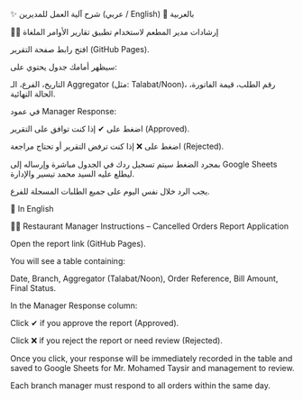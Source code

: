 ✨ شرح آلية العمل للمديرين (عربي / English)
📌 بالعربية

👨‍💼 إرشادات مدير المطعم لاستخدام تطبيق تقارير الأوامر الملغاة

افتح رابط صفحة التقرير (GitHub Pages).

سيظهر أمامك جدول يحتوي على:

التاريخ، الفرع، الـ Aggregator (مثل: Talabat/Noon)، رقم الطلب، قيمة الفاتورة، الحالة النهائية.

في عمود Manager Response:

اضغط على ✔ إذا كنت توافق على التقرير (Approved).

اضغط على ❌ إذا كنت ترفض التقرير أو تحتاج مراجعة (Rejected).

بمجرد الضغط سيتم تسجيل ردك في الجدول مباشرة وإرساله إلى Google Sheets ليطلع عليه السيد محمد تيسير والإدارة.

يجب الرد خلال نفس اليوم على جميع الطلبات المسجلة للفرع.

📌 In English

👨‍💼 Restaurant Manager Instructions – Cancelled Orders Report Application

Open the report link (GitHub Pages).

You will see a table containing:

Date, Branch, Aggregator (Talabat/Noon), Order Reference, Bill Amount, Final Status.

In the Manager Response column:

Click ✔ if you approve the report (Approved).

Click ❌ if you reject the report or need review (Rejected).

Once you click, your response will be immediately recorded in the table and saved to Google Sheets for Mr. Mohamed Taysir and management to review.

Each branch manager must respond to all orders within the same day.
